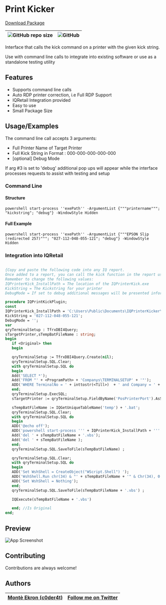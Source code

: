 
# Print Kicker

[Download Package](url)


![GitHub repo size](https://img.shields.io/github/repo-size/c0der4t/printkicker?color=purple&label=Repo%20Size&style=for-the-badge)|  ![GitHub](https://img.shields.io/github/license/c0der4t/printkicker?style=for-the-badge)
:-------------------------:|:-------------------------:

Interface that calls the kick command on a printer with the given kick string.

Use with command line calls to integrate into existing software or use as a standalone testing utility
## Features

- Supports command line calls
- Auto RDP printer correction, i.e Full RDP Support
- IQRetail Integration provided
- Easy to use
- Small Package Size

  
## Usage/Examples

The command line call accepts 3 arguments:

- Full Printer Name of Target Printer
- Full Kick String in Format : 000-000-000-000-000
- [optional] Debug Mode

If arg #3 is set to 'debug' additional pop ups will appear while the interface processes requests to assist with testing and setup

### Command Line

#### Structure
```batch
powershell start-process ''exePath'' -ArgumentList {"""printername"""; "kickstring"; "debug"} -WindowStyle Hidden
```

#### Full Example
```batch
powershell start-process ''exePath'' -ArgumentList {"""EPSON Slip (redirected 257)"""; "027-112-048-055-121"; "debug"} -WindowStyle Hidden
```


### Integration into IQRetail

```pascal

{Copy and paste the following code into any IQ report.
Once added to a report, you can call the kick function in the report using : IQPrintKickPlugin;
Remember to change the following values:
IQPrinterKick_InstallPath = The location of the IQPrinterKick.exe
KickString = The Kickstring for your printer
DebugMode = If set to debug additional messages will be presented informing you of what the system is doing}

procedure IQPrintKickPlugin;
const
IQPrinterKick_InstallPath = 'C:\Users\Public\Documents\IQPrinterKicker\IQPrinterKicker.exe';
KickString = '027-112-048-055-121';
DebugMode = '';                                          
var
qryTerminalSetup : TfrxDBI4Query;
sTargetPrinter,sTempBatFileName : string;
begin
   if <Original> then
   begin

   qryTerminalSetup := TfrxDBI4Query.Create(nil);
   qryTerminalSetup.SQL.Clear;
   with qryTerminalSetup.SQL do
   begin
   Add('SELECT *');
   Add('FROM "' + <ProgramPath> + 'Companys\TERMINALSETUP' + '"');
   ADD('WHERE TerminalNo = ' + inttostr(<Till>)  + ' and Company = ' + IQQuoteString(<CurrentCompany>));
   end;
   qryTerminalSetup.ExecSQL;
   sTargetPrinter := qryTerminalSetup.FieldByName('PosPrinterPort').AsString;

   sTempBatFileName := IQGetUniqueTableName('temp') + '.bat';
   qryTerminalSetup.SQL.Clear;
   with qryTerminalSetup.SQL do
   begin
   ADD('@echo off');
   ADD('powershell start-process ''' + IQPrinterKick_InstallPath + ''' -ArgumentList {"""' + sTargetPrinter + '"""; "' + KickString + '"; "' + DebugMode + '"} -WindowStyle Hidden');
   Add('del ' + sTempBatFileName + '.vbs');
   Add('del ' + sTempBatFileName );
   end;
   qryTerminalSetup.SQL.SaveToFile(sTempBatFileName) ;

   qryTerminalSetup.SQL.Clear;
   with qryTerminalSetup.SQL do
   begin
   ADD('Set WshShell = CreateObject("WScript.Shell") ');
   ADD('WshShell.Run chr(34) & "' + sTempBatFileName + '" & Chr(34), 0');
   ADD('Set WshShell = Nothing');
   end;
   qryTerminalSetup.SQL.SaveToFile(sTempBatFileName + '.vbs') ;

   IQExecute(sTempBatFileName + '.vbs')

   end; //Is Original
end;

```
  
## Preview

![App Screenshot](https://www.ekronds.co.za/img/PrinterKicker/TestPage.PNG)

  
## Contributing

Contributions are always welcome!

  
## Authors

|  [Montè Ekron (c0der4t)](https://www.github.com/c0der4t)          | [Follow me on Twitter](https://twitter.com/EkronMonte)    
:-------------------------:|:-------------------------:
